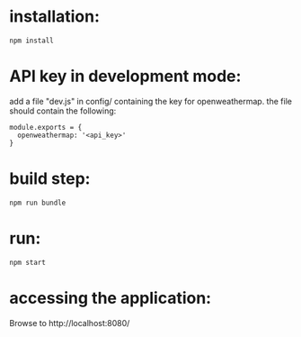 installation:
=============

    npm install


API key in development mode:
============================

add a file "dev.js" in config/ containing the key for openweathermap.
the file should contain the following:

    module.exports = {
      openweathermap: '<api_key>'
    }

build step:
===========

    npm run bundle

run:
====

    npm start

accessing the application:
==========================

Browse to http://localhost:8080/
